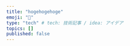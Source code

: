 ```yaml
---
title: "hogehogehoge"
emoji: "🧸"
type: "tech" # tech: 技術記事 / idea: アイデア
topics: []
published: false
---
```

